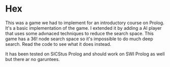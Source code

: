 Hex
===

This was a game we had to implement for an introductory course on
Prolog. It's a basic implementation of the game. I extended it by
adding a AI player that uses some advnaced techniques to reduce the
search space. This game has a 36! node search space so it's impossible
to do much deep search. Read the code to see what it does instead.

It has been tested on SICStus Prolog and should work on SWI Prolog as
well but there ar no garuntees.

